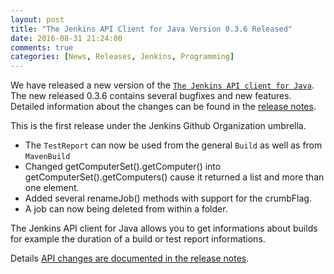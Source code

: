 ```yaml
---
layout: post
title: "The Jenkins API Client for Java Version 0.3.6 Released"
date: 2016-08-31 21:24:00
comments: true
categories: [News, Releases, Jenkins, Programming]
---
```

We have released a new version of the [`The Jenkins API client for Java`][1].
The new released 0.3.6 contains several bugfixes and new features.
Detailed information about the changes can be found in the [release notes][release-notes].

This is the first release under the Jenkins Github Organization umbrella.

 * The `TestReport` can now be used from the general `Build`
   as well as from `MavenBuild`
 * Changed getComputerSet().getComputer() into getComputerSet().getComputers()
   cause it returned a list and more than one element.
 * Added several renameJob() methods with support for the crumbFlag.
 * A job can now being deleted from within a folder.

The Jenkins API client for Java allows you to get informations about builds for example
the duration of a build or test report informations.

Details [API changes are documented in the release notes][release-notes].

[1]: https://github.com/jenkinsci/java-client-api
[release-notes]: https://github.com/jenkinsci/java-client-api/blob/master/ReleaseNotes.md#release-036
